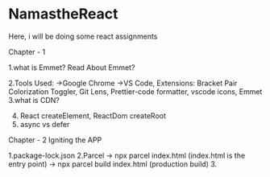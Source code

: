 # NamastheReact
Here,  i will be doing some react assignments



Chapter - 1

1.what is Emmet? Read About Emmet?

2.Tools Used:
    ->Google Chrome
    ->VS Code, Extensions: Bracket Pair Colorization Toggler, Git Lens, Prettier-code formatter, vscode icons, Emmet 
3.what is CDN?

4. React createElement, ReactDom createRoot 
5. async vs defer


Chapter - 2 Igniting the APP

1.package-lock.json
2.Parcel
    -> npx parcel index.html (index.html is the entry point)
    -> npx parcel build index.html (production build) 
3.


